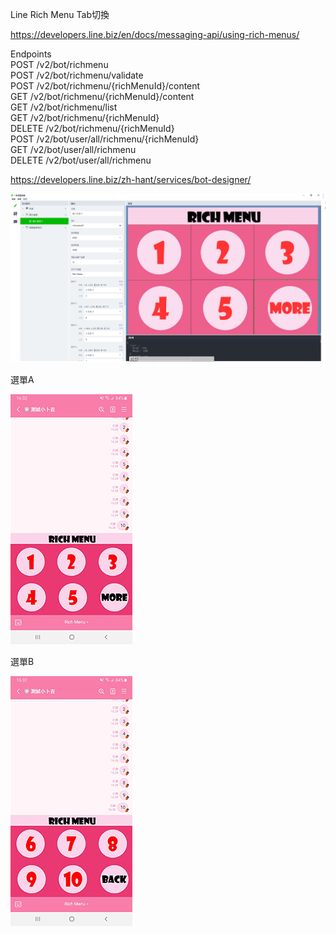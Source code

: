 Line Rich Menu Tab切換  
  
https://developers.line.biz/en/docs/messaging-api/using-rich-menus/  
  

Endpoints  
POST   /v2/bot/richmenu  
POST   /v2/bot/richmenu/validate  
POST   /v2/bot/richmenu/{richMenuId}/content  
GET    /v2/bot/richmenu/{richMenuId}/content  
GET    /v2/bot/richmenu/list  
GET    /v2/bot/richmenu/{richMenuId}  
DELETE /v2/bot/richmenu/{richMenuId}  
POST   /v2/bot/user/all/richmenu/{richMenuId}  
GET    /v2/bot/user/all/richmenu  
DELETE /v2/bot/user/all/richmenu  
  
https://developers.line.biz/zh-hant/services/bot-designer/  
    
![image](https://github.com/miyachun/line-rich-menus/blob/main/LINE_Bot_Designer.png)  
  
選單A  
  
![image](https://github.com/miyachun/line-rich-menus/blob/main/demoA.jpg)  
  
選單B  
  
![image](https://github.com/miyachun/line-rich-menus/blob/main/demoB.jpg)